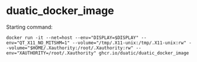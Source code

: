 # duatic_docker_image

Starting command:
```
docker run -it --net=host --env="DISPLAY=$DISPLAY" --env="QT_X11_NO_MITSHM=1" --volume="/tmp/.X11-unix:/tmp/.X11-unix:rw" --volume="$HOME/.Xauthority:/root/.Xauthority:rw" --env="XAUTHORITY=/root/.Xauthority" ghcr.io/duatic/duatic_docker_image
```
